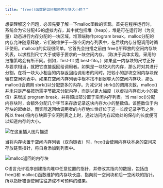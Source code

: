 ```yaml
---
title: "free()函数是如何知晓内存块大小的？"
---
```

想要理解这个问题，必须先要了解一下malloc函数的实现。首先在程序运行时，系统会为它分配4G的虚拟内存，其中就包括堆（heap），堆是可在运行时（为变量）动态进行内存分配的一块区域，堆顶端称作program break。malloc分配的内存允许随意释放，它们被维护于一张空闲内存列表中，在后续内存分配调用时循环使用。malloc()的实现很简单。它首先会扫描之前由 free()所释放的空闲内存块列表，以求找到尺寸大于或等于要求的一块空闲内存。（取决于具体实现，采用的扫描策略会有所不同。例如，first-fit 或 best-fito。）如果这一内存块的尺寸正好与要求相当，就把它直接返回给调用者。如果是一块较大的内存，那么将对其进行分割，在将一块大小相当的内存返回给调用者的同时，把较小的那块空闲内存块保留在空闲列表中。如果在空闲内存列表中根本找不到足够大的空闲内存块，那么 malloc()会调用 sbrk()以分配更多的内存。为减少对 sbrk()的调用次数，malloc()并未只是严格按所需字节数来分配内存，而是以更大幅度（以虚拟内存页大小的数倍）来增加 program break，并将超出部分置于空闲内存列表。当 malloc()分配内存块时，会额外分配几个字节来存放记录这块内存大小的整数值。该整数位于内存块的起始处，而实际返回给调用者的内存地址恰好位于这一长度记录字节之后。所以 free()将内存块置于空闲列表之上时，通过访问内存起始处的保存的长度便可以知道内存的大小。

![在这里插入图片描述](https://cdn.jsdelivr.net/gh/i72421/pic_bed/imgs/20210917/091134-3d78c6.png)

当将内存块置于空闲内存列表（双向链表）时，free()会使用内存块本身的空间来存放链表指针，将自身添加到列表中。


![malloc返回的内存块](https://cdn.jsdelivr.net/gh/i72421/pic_bed/imgs/20210917/091119-c2ca76.png)

C语言允许程序创建指向堆中任意位置的指针，并修改其指向的数据，包括由 free()和 malloc()函数维护的内存块长度、指向前一空闲块和后一空闲块的指针。所以指针错误使用往往造成不可预料的结果。